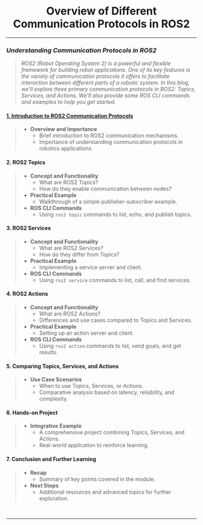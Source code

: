 <!-- <center><img src="http://mooc.e-yantra.org/img/eYantra_logo.svg" alt="e-yantra_logo" style="scale:75%;" /></center> -->

<style>
.back{
	position: fixed;
	width: 250px;
	height: 250px;
	top: 50%;
	left: 50%;
    margin-top: auto; 
    margin-left: auto; 
	opacity: 0.15;
    z-index: -1;
	}
</style>
<!-- <img src="http://mooc.e-yantra.org/img/EyantraLogoMini.png" class="back"> -->

<center>
    <h1>Overview of Different Communication Protocols in ROS2</h1>
</center>

---

### *Understanding Communication Protocols in ROS2*

> *ROS2 (Robot Operating System 2) is a powerful and flexible framework for building robot applications. One of its key features is the variety of communication protocols it offers to facilitate interaction between different parts of a robotic system. In this blog, we'll explore three primary communication protocols in ROS2: Topics, Services, and Actions. We'll also provide some ROS CLI commands and examples to help you get started.*

#### [1. Introduction to ROS2 Communication Protocols](intro_to_comm_proto.md)
>    - **Overview and Importance**
>      - Brief introduction to ROS2 communication mechanisms.
>      - Importance of understanding communication protocols in robotics applications.

#### 2. ROS2 Topics
>    - **Concept and Functionality**
>      - What are ROS2 Topics?
>      - How do they enable communication between nodes?
>    - **Practical Example**
>      - Walkthrough of a simple publisher-subscriber example.
>    - **ROS CLI Commands**
>      - Using `ros2 topic` commands to list, echo, and publish topics.
   
#### 3. ROS2 Services
>    - **Concept and Functionality**
>      - What are ROS2 Services?
>      - How do they differ from Topics?
>    - **Practical Example**
>      - Implementing a service server and client.
>    - **ROS CLI Commands**
>      - Using `ros2 service` commands to list, call, and find services.

#### 4. ROS2 Actions
>    - **Concept and Functionality**
>      - What are ROS2 Actions?
>      - Differences and use cases compared to Topics and Services.
>    - **Practical Example**
>      - Setting up an action server and client.
>    - **ROS CLI Commands**
>      - Using `ros2 action` commands to list, send goals, and get results.

#### 5. Comparing Topics, Services, and Actions
>    - **Use Case Scenarios**
>      - When to use Topics, Services, or Actions.
>      - Comparative analysis based on latency, reliability, and complexity.

#### 6. Hands-on Project
>    - **Integrative Example**
>      - A comprehensive project combining Topics, Services, and Actions.
>      - Real-world application to reinforce learning.

#### 7. Conclusion and Further Learning
>    - **Recap**
>      - Summary of key points covered in the module.
>    - **Next Steps**
>      - Additional resources and advanced topics for further exploration.

</br>

-------